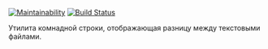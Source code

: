 [![Maintainability](https://api.codeclimate.com/v1/badges/c0b7328ce80b9d7aaf22/maintainability)](https://codeclimate.com/github/AleksBLN/frontend-project-lvl2/maintainability)
[![Build Status](https://travis-ci.org/AleksBLN/frontend-project-lvl2.svg?branch=master)](https://travis-ci.org/AleksBLN/frontend-project-lvl2)

Утилита комнадной строки, отображающая разницу между текстовыми файлами.
